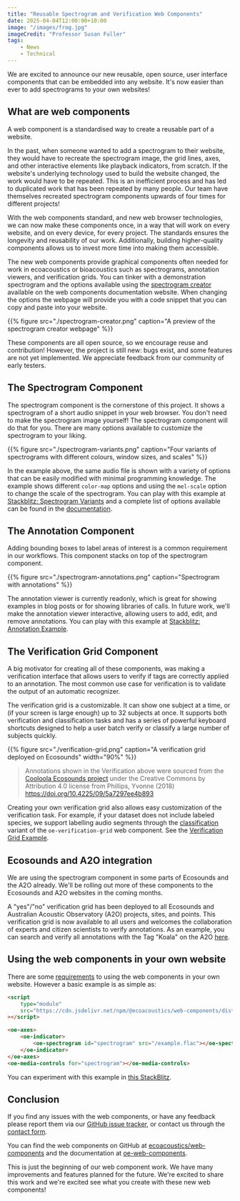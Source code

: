 ```yaml
---
title: "Reusable Spectrogram and Verification Web Components"
date: 2025-04-04T12:00:00+10:00
image: "/images/frog.jpg"
imageCredit: "Professor Susan Fuller"
tags:
    - News
    - Technical
---
```


We are excited to announce our new reusable, open source, user interface
components that can be embedded into any website. It's now easier than ever to add
spectrograms to your own websites!
<!--more-->

## What are web components

A web component is a standardised way to create a reusable part of a
website.

In the past, when someone wanted to add a spectrogram to their website, they
would have to recreate the spectrogram image, the grid lines, axes, and other
interactive elements like playback indicators, from scratch. If the website's underlying
technology used to build the website changed, the work would have to be
repeated. This is an inefficient process and has led to duplicated work that has been
repeated by many people. Our team have themselves recreated spectrogram
components upwards of four times for different projects!

With the web components standard, and new web browser technologies, we can now make
these components once, in a way that will work on every website, and on every device, for every project.
The standards ensures the longevity and reusability of our work. Additionally,
building higher-quality components allows us to invest more time into making
them accessible.

The new web components provide graphical components often needed for work in
ecoacoustics or bioacoustics such as spectrograms,
annotation viewers, and verification grids. You can tinker with a
demonstration spectrogram and the options available using the
[spectrogram creator](https://oe-web-components.netlify.app/spectrogram-creator/)
available on the web components documentation website.
When changing the options the webpage will provide you with a code snippet that
you can copy and paste into your website.

{{%
    figure
    src="./spectrogram-creator.png"
    caption="A preview of the spectrogram creator webpage"
%}}

These components are all open source, so we encourage reuse and contribution!
However, the project is still new: bugs exist, and some features are
not yet implemented. We appreciate feedback from our community of early testers.

## The Spectrogram Component

The spectrogram component is the cornerstone of this project. It shows a
spectrogram of a short audio snippet in your web browser. You don't need to make
the spectrogram image yourself! The spectrogram component will do that for you.
There are many options available to customize the spectrogram to your liking.

{{%
    figure
    src="./spectrogram-variants.png"
    caption="Four variants of spectrograms with different colours, window sizes, and scales"
%}}

In the example above, the same audio file is shown with a variety of
options that can be easily modified with minimal programming knowledge. The example
shows different `color-map` options and using the `mel-scale` option to
change the scale of the spectrogram. You can play with this example at [Stackblitz: Spectrogram Variants](https://stackblitz.com/edit/oe-web-components-basic?file=examples%2Fspectrogram-variants.html) and a complete list of options available can be found in the [documentation](https://oe-web-components.netlify.app/components/oe-spectrogram/).

## The Annotation Component

Adding bounding boxes to label areas of interest is a common requirement in our
workflows. This component stacks on top of the spectrogram component.

{{%
    figure
    src="./spectrogram-annotations.png"
    caption="Spectrogram with annotations"
%}}

The annotation viewer is currently readonly, which is great for showing examples
in blog posts or for showing libraries of calls. In future work, we'll make the annotation viewer interactive, allowing
users to add, edit, and remove annotations. You can play with this example at
[Stackblitz: Annotation Example](https://stackblitz.com/edit/oe-web-components-basic?file=examples%2Fannotations.html).

## The Verification Grid Component

A big motivator for creating all of these components, was making a verification interface
that allows users to verify if tags are correctly applied to an annotation.
The most common use case for verification is to validate the output of an automatic recognizer.

The verification grid is a customizable. It can show one subject at a time, or
(if your screen is large enough) up to 32 subjects at once. It supports both
verification and classification tasks and has a series of powerful keyboard shortcuts
designed to help a user batch verify or classify a large number of subjects quickly.

{{%
    figure
    src="./verification-grid.png"
    caption="A verification grid deployed on Ecosounds"
    width="90%"
%}}

> Annotations shown in the Verification above were sourced from the
> [Cooloola Ecosounds project](https://www.ecosounds.org/projects/1029)
> under the Creative Commons by Attribution 4.0 license from 
> Phillips, Yvonne (2018) <https://doi.org/10.4225/09/5a7297ee4b893>

Creating your own verification grid also allows easy customization of the
verification task. For example, if your dataset does not include labeled
species, we support labelling audio segments through the
[classification](https://oe-web-components.netlify.app/examples/verification/classification/)
variant of the `oe-verification-grid` web component. See the
[Verification Grid Example](https://stackblitz.com/edit/oe-web-components-basic?file=examples%2Fverification-grid.html).

## Ecosounds and A2O integration

We are using the spectrogram component in some parts of Ecosounds and the A2O already.
We'll be rolling out more of these components to the Ecosounds and A2O
websites in the coming months.

A "yes"/"no" verification grid has been deployed to all Ecosounds and
Australian Acoustic Observatory (A2O) projects, sites, and points.
This verification grid is now available to all users and welcomes the
collaboration of experts and citizen scientists to verify annotations. As an
example, you can search and verify all annotations with the Tag "Koala" on the A2O
[here](https://data.acousticobservatory.org/projects/1/annotations?tags=109).

## Using the web components in your own website

There are some [requirements](https://oe-web-components.netlify.app/) to using the web components in your own website. However a basic example is as simple as:

```html
<script
    type="module"
    src="https://cdn.jsdelivr.net/npm/@ecoacoustics/web-components/dist/components.js"
></script>

<oe-axes>
    <oe-indicator>
        <oe-spectrogram id="spectrogram" src="/example.flac"></oe-spectrogram>
    </oe-indicator>
</oe-axes>
<oe-media-controls for="spectrogram"></oe-media-controls>
```

You can experiment with this example in [this StackBlitz](https://stackblitz.com/edit/oe-web-components-basic?file=index.html).

## Conclusion

If you find any issues with the web components, or have any feedback please
report them via our
[GitHub issue tracker](https://github.com/ecoacoustics/web-components/issues),
or contact us through the [contact form](/contact).

You can find the web components on GitHub at
[ecoacoustics/web-components](https://github.com/ecoacoustics/web-components)
and the documentation at
[oe-web-components](https://oe-web-components.netlify.app/).

This is just the beginning of our web component work. We have many improvements
and features planned for the future.
We're excited to share this work and we're excited see what you create with these new web components!
